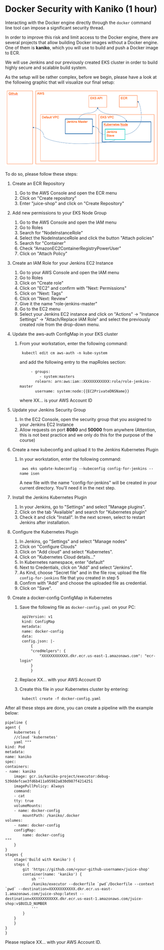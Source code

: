 # Docker Security with Kaniko (1 hour)

Interacting with the Docker engine directly through the `docker` command line tool can impose a significant security thread.

In order to improve this risk and limit access to the Docker engine, there are several projects that allow building Docker images without a Docker engine. One of them is **kaniko**, which you will use to build and push a Docker image to ECR.

We will use Jenkins and our previously created EKS cluster in order to build highly secure and scalable build system.

As the setup will be rather complex, before we begin, please have a look at the following graphic that will visualize our final setup:

![Kaniko Setup](./files/kubernetes/kaniko-setup.png)

To do so, please follow these steps:

1. Create an ECR Repository

    1. Go to the AWS Console and open the ECR menu
    1. Click on "Create repository"
    1. Enter "juice-shop" and click on "Create Repository"
    
1. Add new permissions to your EKS Node Group

    1. Go to the AWS Console and open the IAM menu
    1. Go to Roles
    1. Search for "NodeInstanceRole"
    1. Select the NodeInstanceRole and click the button "Attach policies"
    1. Search for "Container"
    1. Check "AmazonEC2ContainerRegistryPowerUser"
    1. Click on "Attach Policy"

1. Create an IAM Role for your Jenkins EC2 Instance
    
    1. Go to your AWS Console and open the IAM menu
    1. Go to Roles
    1. Click on "Create role"
    1. Click on "EC2" and confirm with "Next: Permissions"
    1. Click on "Next: Tags"
    1. Click on "Next: Review"
    1. Give it the name "role-jenkins-master"
    1. Go to the EC2 menu
    1. Select your Jenkins EC2 instance and click on "Actions" -> "Instance Settings" -> "Attach/Replace IAM Role" and select the previously created role from the drop-down menu.

1. Update the aws-auth ConfigMap in your EKS cluster

    1. From your workstation, enter the following command:
        
            kubectl edit cm aws-auth -n kube-system
        
        and add the following entry to the mapRoles section:

                - groups:
                    - system:masters
                  rolearn: arn:aws:iam::XXXXXXXXXXXX:role/role-jenkins-master
                  username: system:node:{{EC2PrivateDNSName}} 

        where XX... is your AWS Account ID

1. Update your Jenkins Security Group

    1. In the EC2 Console, open the security group that you assigned to your Jenkins EC2 Instance
    1. Allow requests on port **8080** and **50000** from anywhere (Attention, this is not best practice and we only do this for the purpose of the course)
1. Create a new kubeconfig and upload it to the Jenkins Kubernetes Plugin

    1. In your workstation, enter the following command:

            aws eks update-kubeconfig --kubeconfig config-for-jenkins --name isen

        A new file with the name "config-for-jenkins" will be created in your current directory. You'll need it in the next step.
1. Install the Jenkins Kubernetes Plugin

    1. In your Jenkins, go to "Settings" and select "Manage plugins".
    1. Click on the tab "Available" and search for "Kubernetes plugin"
    1. Check it and click "Install". In the next screen, select to restart Jenkins after installation.

1. Configure the Kubernetes Plugin

    1. In Jenkins, go "Settings" and select "Manage nodes"
    1. Click on "Configure Clouds"
    1. Click on "Add cloud" and select "Kubernetes".
    1. Click on "Kubernetes Cloud details..."
    1. In Kubernetes namespace, enter "default"
    1. Next to Credentials, click on "Add" and select "Jenkins".
    1. As Kind, choose "Secret file" and in the file row, upload the file `config-for-jenkins` file that you created in step 5
    1. Confirm with "Add" and choose the uploaded file as credential.
    1. Click on "Save".

1. Create a docker-config ConfigMap in Kubernetes

    1. Save the following file as `docker-config.yaml` on your PC:

            apiVersion: v1
            kind: ConfigMap
            metadata:
            name: docker-config
            data:
            config.json: |-
                {
                "credHelpers": {
                    "XXXXXXXXXXXX.dkr.ecr.us-east-1.amazonaws.com": "ecr-login"
                }
                }
        
    1. Replace XX... with your AWS Account ID
    1. Create this file in your Kubernetes cluster by entering:

            kubectl create -f docker-config.yaml

After all these steps are done, you can create a pipeline with the example below:

    pipeline {
    agent {
        kubernetes {
        //cloud 'kubernetes'
        yaml """
    kind: Pod
    metadata:
    name: kaniko
    spec:
    containers:
    - name: kaniko
        image: gcr.io/kaniko-project/executor:debug-539ddefcae3fd6b411a95982a830d987f4214251
        imagePullPolicy: Always
        command:
        - cat
        tty: true
        volumeMounts:
        - name: docker-config
            mountPath: /kaniko/.docker
    volumes:
        - name: docker-config
        configMap:
            name: docker-config
    """
        }
    }
    stages {
        stage('Build with Kaniko') {
        steps {
            git 'https://github.com/<your-github-username>/juice-shop'
            container(name: 'kaniko') {
                sh '''
                /kaniko/executor --dockerfile `pwd`/Dockerfile --context `pwd` --destination=XXXXXXXXXXXX.dkr.ecr.us-east-1.amazonaws.com/juice-shop:latest --destination=XXXXXXXXXXXX.dkr.ecr.us-east-1.amazonaws.com/juice-shop:v$BUILD_NUMBER
                '''
            }
        }
        }
    }
    }

Please replace XX... with your AWS Account ID.
